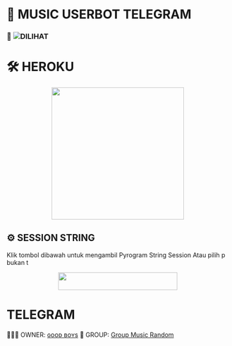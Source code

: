 # 🎵 MUSIC USERBOT TELEGRAM

### 👤 ![DILIHAT](https://komarev.com/ghpvc/?username=Good-Boys-Exe&color=blue&style=flat-square&label=DILIHAT+👁‍🗨)

# 🛠️ HEROKU

<p align="center"><a href="https://heroku.com/deploy?template=https://github.com/Good-Boys-Exe/vcg-userbot"><img src="https://img.shields.io/badge/BUAT DI-HEROKU-blue?style=plastic&logo=heroku&logoColor=yellow"width="300"heigh="100" /></a></p>

## ⚙️ SESSION STRING
Klik tombol dibawah untuk mengambil Pyrogram String Session Atau pilih p bukan t

<p align="center"><a href="https://replit.com/@GoodBoysExe/string-session?lite=1&outputonly=1"><img src="https://img.shields.io/badge/SESSION-STRINGS-yellow?style=plastic&logo=replit&logoColor=yellow"width="270" height="40" /></a></p>

# TELEGRAM
🙎🏻‍♂ OWNER: [ɢᴏᴏᴅ ʙᴏʏs](https://t.me/GB_03101999) 
👥 GROUP: [Group Music Random](https://t.me/GroupMusicRandom)
